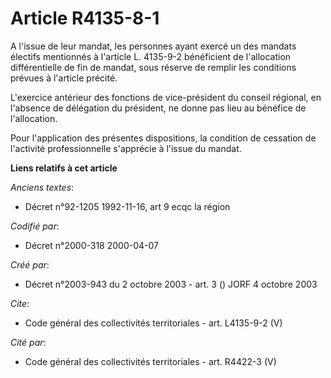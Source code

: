 # Article R4135-8-1

A l'issue de leur mandat, les personnes ayant exercé un des mandats électifs mentionnés à l'article L. 4135-9-2 bénéficient
de l'allocation différentielle de fin de mandat, sous réserve de remplir les conditions prévues à l'article précité. 

L'exercice antérieur des fonctions de vice-président du conseil régional, en l'absence de délégation du président, ne donne
pas lieu au bénéfice de l'allocation. 

Pour l'application des présentes dispositions, la condition de cessation de l'activité professionnelle s'apprécie à l'issue
du mandat.

**Liens relatifs à cet article**

_Anciens textes_:

  - Décret n°92-1205 1992-11-16, art 9 ecqc la région

_Codifié par_:

  - Décret n°2000-318 2000-04-07

_Créé par_:

  - Décret n°2003-943 du 2 octobre 2003 - art. 3 () JORF 4 octobre 2003

_Cite_:

  - Code général des collectivités territoriales - art. L4135-9-2 (V)

_Cité par_:

  - Code général des collectivités territoriales - art. R4422-3 (V)
